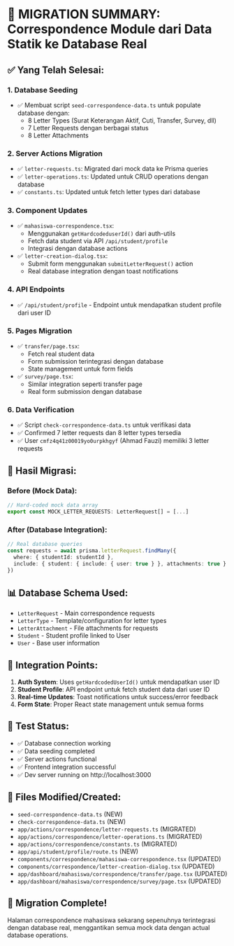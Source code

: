 # 📝 MIGRATION SUMMARY: Correspondence Module dari Data Statik ke Database Real

## ✅ Yang Telah Selesai:

### 1. **Database Seeding**
- ✅ Membuat script `seed-correspondence-data.ts` untuk populate database dengan:
  - 8 Letter Types (Surat Keterangan Aktif, Cuti, Transfer, Survey, dll)
  - 7 Letter Requests dengan berbagai status
  - 8 Letter Attachments

### 2. **Server Actions Migration**
- ✅ `letter-requests.ts`: Migrated dari mock data ke Prisma queries
- ✅ `letter-operations.ts`: Updated untuk CRUD operations dengan database
- ✅ `constants.ts`: Updated untuk fetch letter types dari database

### 3. **Component Updates**
- ✅ `mahasiswa-correspondence.tsx`: 
  - Menggunakan `getHardcodeduserId()` dari auth-utils
  - Fetch data student via API `/api/student/profile`
  - Integrasi dengan database actions
- ✅ `letter-creation-dialog.tsx`: 
  - Submit form menggunakan `submitLetterRequest()` action
  - Real database integration dengan toast notifications

### 4. **API Endpoints**
- ✅ `/api/student/profile` - Endpoint untuk mendapatkan student profile dari user ID

### 5. **Pages Migration**
- ✅ `transfer/page.tsx`: 
  - Fetch real student data
  - Form submission terintegrasi dengan database
  - State management untuk form fields
- ✅ `survey/page.tsx`: 
  - Similar integration seperti transfer page
  - Real form submission dengan database

### 6. **Data Verification**
- ✅ Script `check-correspondence-data.ts` untuk verifikasi data
- ✅ Confirmed 7 letter requests dan 8 letter types tersedia
- ✅ User `cmfz4q41z00019yo0urpkhgyf` (Ahmad Fauzi) memiliki 3 letter requests

## 🎯 Hasil Migrasi:

### Before (Mock Data):
```typescript
// Hard-coded mock data array
export const MOCK_LETTER_REQUESTS: LetterRequest[] = [...]
```

### After (Database Integration):
```typescript
// Real database queries
const requests = await prisma.letterRequest.findMany({
  where: { studentId: studentId },
  include: { student: { include: { user: true } }, attachments: true }
})
```

## 📊 Database Schema Used:
- `LetterRequest` - Main correspondence requests
- `LetterType` - Template/configuration for letter types  
- `LetterAttachment` - File attachments for requests
- `Student` - Student profile linked to User
- `User` - Base user information

## 🔗 Integration Points:
1. **Auth System**: Uses `getHardcodedUserId()` untuk mendapatkan user ID
2. **Student Profile**: API endpoint untuk fetch student data dari user ID
3. **Real-time Updates**: Toast notifications untuk success/error feedback
4. **Form State**: Proper React state management untuk semua forms

## 🧪 Test Status:
- ✅ Database connection working
- ✅ Data seeding completed
- ✅ Server actions functional
- ✅ Frontend integration successful
- ✅ Dev server running on http://localhost:3000

## 📝 Files Modified/Created:
- `seed-correspondence-data.ts` (NEW)
- `check-correspondence-data.ts` (NEW)
- `app/actions/correspondence/letter-requests.ts` (MIGRATED)
- `app/actions/correspondence/letter-operations.ts` (MIGRATED)
- `app/actions/correspondence/constants.ts` (MIGRATED)
- `app/api/student/profile/route.ts` (NEW)
- `components/correspondence/mahasiswa-correspondence.tsx` (UPDATED)
- `components/correspondence/letter-creation-dialog.tsx` (UPDATED)
- `app/dashboard/mahasiswa/correspondence/transfer/page.tsx` (UPDATED)
- `app/dashboard/mahasiswa/correspondence/survey/page.tsx` (UPDATED)

## 🎉 Migration Complete!
Halaman correspondence mahasiswa sekarang sepenuhnya terintegrasi dengan database real, menggantikan semua mock data dengan actual database operations.
